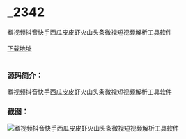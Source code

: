 # _2342
煮视频抖音快手西瓜皮皮虾火山头条微视短视频解析工具软件
<br/></br>
[下载地址](https://www.uuid2.com/2342.html "下载地址")
<br/></br>
<h3>源码简介：</h3>
<p>煮视频抖音快手西瓜皮皮虾火山头条微视短视频解析工具软件<p>
<h3>截图：</h3>
<img src="https://www.uuid2.com/wp-content/uploads/img/202105/b0e3a0c834.png" alt="煮视频抖音快手西瓜皮皮虾火山头条微视短视频解析工具软件">
